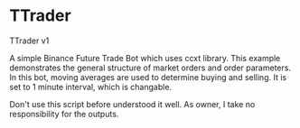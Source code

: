 # TTrader
TTrader v1

A simple Binance Future Trade Bot which uses ccxt library. This example demonstrates the general structure of market orders and order parameters. 
In this bot, moving averages are used to determine buying and selling. It is set to 1 minute interval, which is changable.

Don't use this script before understood it well. As owner, I take no responsibility for the outputs.
